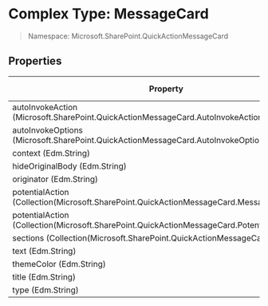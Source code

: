 # Complex Type: MessageCard

> Namespace: Microsoft.SharePoint.QuickActionMessageCard

## Properties

Property | SPO | SP 2019 | SP 2016 | SP 2013
----------|:---:|:-------:|:-------:|:-------:
autoInvokeAction (Microsoft.SharePoint.QuickActionMessageCard.AutoInvokeAction) | ✅ | ❌ | ❌ | ❌
autoInvokeOptions (Microsoft.SharePoint.QuickActionMessageCard.AutoInvokeOptions) | ✅ | ❌ | ❌ | ❌
context (Edm.String) | ✅ | ✅ | ❌ | ❌
hideOriginalBody (Edm.String) | ✅ | ✅ | ❌ | ❌
originator (Edm.String) | ✅ | ✅ | ❌ | ❌
potentialAction (Collection(Microsoft.SharePoint.QuickActionMessageCard.MessageCardAction)) | ❌ | ✅ | ❌ | ❌
potentialAction (Collection(Microsoft.SharePoint.QuickActionMessageCard.PotentialAction)) | ✅ | ❌ | ❌ | ❌
sections (Collection(Microsoft.SharePoint.QuickActionMessageCard.Section)) | ✅ | ✅ | ❌ | ❌
text (Edm.String) | ✅ | ✅ | ❌ | ❌
themeColor (Edm.String) | ✅ | ✅ | ❌ | ❌
title (Edm.String) | ✅ | ✅ | ❌ | ❌
type (Edm.String) | ✅ | ✅ | ❌ | ❌